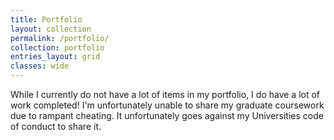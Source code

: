 ```yaml
---
title: Portfolio
layout: collection
permalink: /portfolio/
collection: portfolio
entries_layout: grid
classes: wide
---
```


While I currently do not have a lot of items in my portfolio, I do have a lot of work completed! I'm unfortunately unable to share my graduate coursework due to rampant cheating. It unfortunately goes against my Universities code of conduct to share it. 
